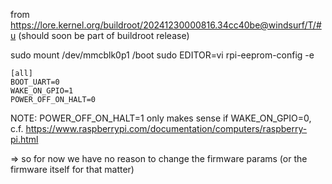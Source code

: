 from https://lore.kernel.org/buildroot/20241230000816.34cc40be@windsurf/T/#u
(should soon be part of buildroot release)

sudo mount /dev/mmcblk0p1 /boot
sudo EDITOR=vi rpi-eeprom-config -e

```
[all]
BOOT_UART=0
WAKE_ON_GPIO=1
POWER_OFF_ON_HALT=0
```

NOTE: POWER_OFF_ON_HALT=1 only makes sense if WAKE_ON_GPIO=0, c.f. https://www.raspberrypi.com/documentation/computers/raspberry-pi.html

=> so for now we have no reason to change the firmware params (or the firmware itself for that matter)